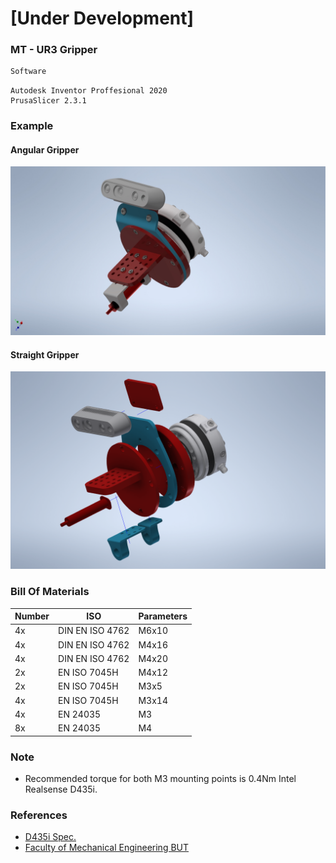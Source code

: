 # [Under Development]
### MT - UR3 Gripper

```javascript
Software
```
```
Autodesk Inventor Proffesional 2020
PrusaSlicer 2.3.1
```
### Example
#### Angular Gripper
![plot](docs/screens/Gripper_V1.jpg)

#### Straight Gripper
![plot](docs/screens/View4.png)

### Bill Of Materials 
Number | ISO | Parameters
------------ | ------------- | -------------
4x | DIN EN ISO 4762 | M6x10
4x | DIN EN ISO 4762 | M4x16
4x | DIN EN ISO 4762 | M4x20
2x | EN ISO 7045H | M4x12
2x | EN ISO 7045H | M3x5
4x | EN ISO 7045H | M3x14
4x | EN 24035 | M3
8x | EN 24035 | M4

### Note
* Recommended torque for both M3 mounting points is 0.4Nm Intel Realsense D435i.

### References
* [D435i Spec.](https://www.intelrealsense.com/depth-camera-d435i/)
* [Faculty of Mechanical Engineering BUT](https://www.fme.vutbr.cz/en)
